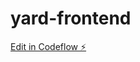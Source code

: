 # yard-frontend

[Edit in Codeflow ⚡️](https://stackblitz.com/~/github.com/lesterpaz99/yard-frontend)